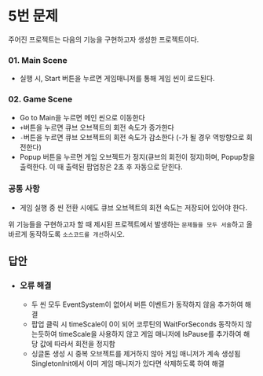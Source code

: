 # 5번 문제

주어진 프로젝트는 다음의 기능을 구현하고자 생성한 프로젝트이다.

### 01. Main Scene
- 실행 시, Start 버튼을 누르면 게임매니저를 통해 게임 씬이 로드된다.

### 02. Game Scene
- Go to Main을 누르면 메인 씬으로 이동한다
- `+`버튼을 누르면 큐브 오브젝트의 회전 속도가 증가한다
- `-`버튼을 누르면 큐브 오브젝트의 회전 속도가 감소한다 (-가 될 경우 역방향으로 회전한다)
- Popup 버튼을 누르면 게임 오브젝트가 정지(큐브의 회전이 정지)하며, Popup창을 출력한다. 이 때 출력된 팝업창은 2초 후 자동으로 닫힌다.

### 공통 사항
- 게임 실행 중 씬 전환 시에도 큐브 오브젝트의 회전 속도는 저장되어 있어야 한다.

위 기능들을 구현하고자 할 때
제시된 프로젝트에서 발생하는 `문제들을 모두 서술`하고 올바르게 동작하도록 `소스코드를 개선`하시오.

## 답안
- ### 오류 해결
  - 두 씬 모두 EventSystem이 없어서 버튼 이벤트가 동작하지 않음 추가하여 해결
  - 팝업 클릭 시 timeScale이 0이 되어 코루틴의 WaitForSeconds 동작하지 않는듯하여 timeScale을 사용하지 않고 게임 매니저에 IsPause를 추가하여 해당 값에 따라서 회전을 정지함
  - 싱글톤 생성 시 중복 오브젝트를 제거하지 않아 게임 매니저가 계속 생성됨 SingletonInit에서 이미 게임 매니저가 있다면 삭제하도록 하여 해결
